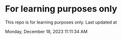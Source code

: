 # For learning purposes only
This repo is for learning purposes only.
Last updated at

Monday, December 18, 2023 11:11:34 AM

